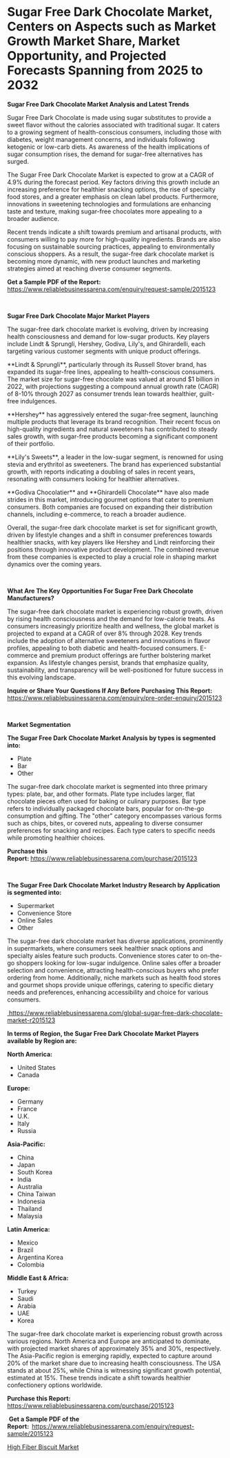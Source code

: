 <p><h1>Sugar Free Dark Chocolate Market, Centers on Aspects such as Market Growth Market Share, Market Opportunity, and Projected Forecasts Spanning from 2025 to 2032</h1></p><p><strong>Sugar Free Dark Chocolate Market Analysis and Latest Trends</strong></p>
<p><p>Sugar Free Dark Chocolate is made using sugar substitutes to provide a sweet flavor without the calories associated with traditional sugar. It caters to a growing segment of health-conscious consumers, including those with diabetes, weight management concerns, and individuals following ketogenic or low-carb diets. As awareness of the health implications of sugar consumption rises, the demand for sugar-free alternatives has surged.</p><p>The Sugar Free Dark Chocolate Market is expected to grow at a CAGR of 4.9% during the forecast period. Key factors driving this growth include an increasing preference for healthier snacking options, the rise of specialty food stores, and a greater emphasis on clean label products. Furthermore, innovations in sweetening technologies and formulations are enhancing taste and texture, making sugar-free chocolates more appealing to a broader audience.</p><p>Recent trends indicate a shift towards premium and artisanal products, with consumers willing to pay more for high-quality ingredients. Brands are also focusing on sustainable sourcing practices, appealing to environmentally conscious shoppers. As a result, the sugar-free dark chocolate market is becoming more dynamic, with new product launches and marketing strategies aimed at reaching diverse consumer segments.</p></p>
<p><strong>Get a Sample PDF of the Report:&nbsp;</strong> <a href="https://www.reliablebusinessarena.com/enquiry/request-sample/2015123?utm_campaign=3008&utm_medium=2&utm_source=Github&utm_content=ia&utm_term=07042025&utm_id=sugar-free-dark-chocolate">https://www.reliablebusinessarena.com/enquiry/request-sample/2015123</a></p>
<p>&nbsp;</p>
<p><strong>Sugar Free Dark Chocolate Major Market Players</strong></p>
<p><p>The sugar-free dark chocolate market is evolving, driven by increasing health consciousness and demand for low-sugar products. Key players include Lindt & Sprungli, Hershey, Godiva, Lily's, and Ghirardelli, each targeting various customer segments with unique product offerings.</p><p>**Lindt & Sprungli**, particularly through its Russell Stover brand, has expanded its sugar-free lines, appealing to health-conscious consumers. The market size for sugar-free chocolate was valued at around $1 billion in 2022, with projections suggesting a compound annual growth rate (CAGR) of 8-10% through 2027 as consumer trends lean towards healthier, guilt-free indulgences.</p><p>**Hershey** has aggressively entered the sugar-free segment, launching multiple products that leverage its brand recognition. Their recent focus on high-quality ingredients and natural sweeteners has contributed to steady sales growth, with sugar-free products becoming a significant component of their portfolio.</p><p>**Lily's Sweets**, a leader in the low-sugar segment, is renowned for using stevia and erythritol as sweeteners. The brand has experienced substantial growth, with reports indicating a doubling of sales in recent years, resonating with consumers looking for healthier alternatives.</p><p>**Godiva Chocolatier** and **Ghirardelli Chocolate** have also made strides in this market, introducing gourmet options that cater to premium consumers. Both companies are focused on expanding their distribution channels, including e-commerce, to reach a broader audience.</p><p>Overall, the sugar-free dark chocolate market is set for significant growth, driven by lifestyle changes and a shift in consumer preferences towards healthier snacks, with key players like Hershey and Lindt reinforcing their positions through innovative product development. The combined revenue from these companies is expected to play a crucial role in shaping market dynamics over the coming years.</p></p>
<p>&nbsp;</p>
<p><strong>What Are The Key Opportunities For Sugar Free Dark Chocolate Manufacturers?</strong></p>
<p><p>The sugar-free dark chocolate market is experiencing robust growth, driven by rising health consciousness and the demand for low-calorie treats. As consumers increasingly prioritize health and wellness, the global market is projected to expand at a CAGR of over 8% through 2028. Key trends include the adoption of alternative sweeteners and innovations in flavor profiles, appealing to both diabetic and health-focused consumers. E-commerce and premium product offerings are further bolstering market expansion. As lifestyle changes persist, brands that emphasize quality, sustainability, and transparency will be well-positioned for future success in this evolving landscape.</p></p>
<p><strong>Inquire or Share Your Questions If Any Before Purchasing This Report:</strong> <a href="https://www.reliablebusinessarena.com/enquiry/pre-order-enquiry/2015123?utm_campaign=3008&utm_medium=2&utm_source=Github&utm_content=ia&utm_term=07042025&utm_id=sugar-free-dark-chocolate">https://www.reliablebusinessarena.com/enquiry/pre-order-enquiry/2015123</a></p>
<p>&nbsp;</p>
<p><strong>Market Segmentation</strong></p>
<p><strong>The Sugar Free Dark Chocolate Market Analysis by types is segmented into:</strong></p>
<p><ul><li>Plate</li><li>Bar</li><li>Other</li></ul></p>
<p><p>The sugar-free dark chocolate market is segmented into three primary types: plate, bar, and other formats. Plate type includes larger, flat chocolate pieces often used for baking or culinary purposes. Bar type refers to individually packaged chocolate bars, popular for on-the-go consumption and gifting. The "other" category encompasses various forms such as chips, bites, or covered nuts, appealing to diverse consumer preferences for snacking and recipes. Each type caters to specific needs while promoting healthier choices.</p></p>
<p><strong>Purchase this Report:&nbsp;</strong><a href="https://www.reliablebusinessarena.com/purchase/2015123?utm_campaign=3008&utm_medium=2&utm_source=Github&utm_content=ia&utm_term=07042025&utm_id=sugar-free-dark-chocolate">https://www.reliablebusinessarena.com/purchase/2015123</a></p>
<p>&nbsp;</p>
<p><strong>The Sugar Free Dark Chocolate Market Industry Research by Application is segmented into:</strong></p>
<p><ul><li>Supermarket</li><li>Convenience Store</li><li>Online Sales</li><li>Other</li></ul></p>
<p><p>The sugar-free dark chocolate market has diverse applications, prominently in supermarkets, where consumers seek healthier snack options and specialty aisles feature such products. Convenience stores cater to on-the-go shoppers looking for low-sugar indulgence. Online sales offer a broader selection and convenience, attracting health-conscious buyers who prefer ordering from home. Additionally, niche markets such as health food stores and gourmet shops provide unique offerings, catering to specific dietary needs and preferences, enhancing accessibility and choice for various consumers.</p></p>
<p><a href="https://www.reliablebusinessarena.com/global-sugar-free-dark-chocolate-market-r2015123?utm_campaign=3008&utm_medium=2&utm_source=Github&utm_content=ia&utm_term=07042025&utm_id=sugar-free-dark-chocolate">&nbsp;https://www.reliablebusinessarena.com/global-sugar-free-dark-chocolate-market-r2015123</a></p>
<p><strong>In terms of Region, the Sugar Free Dark Chocolate Market Players available by Region are:</strong></p>
<p>
    <p> <strong> North America: </strong>
        <ul>
            <li>United States</li>
            <li>Canada</li>
        </ul>
        </p> 
    <p> <strong> Europe: </strong>
        <ul>
            <li>Germany</li>
            <li>France</li>
            <li>U.K.</li>
            <li>Italy</li>
            <li>Russia</li>
        </ul>
        </p> 
    <p> <strong> Asia-Pacific: </strong>
        <ul>
            <li>China</li>
            <li>Japan</li>
            <li>South Korea</li>
            <li>India</li>
            <li>Australia</li>
            <li>China Taiwan</li>
            <li>Indonesia</li>
            <li>Thailand</li>
            <li>Malaysia</li>
        </ul>
        </p> 
    <p> <strong> Latin America: </strong>
        <ul>
            <li>Mexico</li>
            <li>Brazil</li>
            <li>Argentina Korea</li>
            <li>Colombia</li>
        </ul>
        </p> 
    <p> <strong> Middle East & Africa: </strong>
        <ul>
            <li>Turkey</li>
            <li>Saudi</li>
            <li>Arabia</li>
            <li>UAE</li>
            <li>Korea</li>
        </ul>
    </p>
    </p>
<p><p>The sugar-free dark chocolate market is experiencing robust growth across various regions. North America and Europe are anticipated to dominate, with projected market shares of approximately 35% and 30%, respectively. The Asia-Pacific region is emerging rapidly, expected to capture around 20% of the market share due to increasing health consciousness. The USA stands at about 25%, while China is witnessing significant growth potential, estimated at 15%. These trends indicate a shift towards healthier confectionery options worldwide.</p></p>
<p><strong>Purchase this Report: </strong><a href="https://www.reliablebusinessarena.com/purchase/2015123?utm_campaign=3008&utm_medium=2&utm_source=Github&utm_content=ia&utm_term=07042025&utm_id=sugar-free-dark-chocolate">https://www.reliablebusinessarena.com/purchase/2015123</a></p>
<p>&nbsp;<strong>Get a Sample PDF of the Report:&nbsp;&nbsp;</strong><a href="https://www.reliablebusinessarena.com/enquiry/request-sample/2015123?utm_campaign=3008&utm_medium=2&utm_source=Github&utm_content=ia&utm_term=07042025&utm_id=sugar-free-dark-chocolate">https://www.reliablebusinessarena.com/enquiry/request-sample/2015123</a></p>
<p><strong></strong></p>
<p><p><a href="https://github.com/akrachveslov/Market-Research-Report-List-1/blob/main/high-fiber-biscuit-market.md?utm_campaign=3008&utm_medium=2&utm_source=Github&utm_content=ia&utm_term=07042025&utm_id=sugar-free-dark-chocolate">High Fiber Biscuit Market</a></p></p>